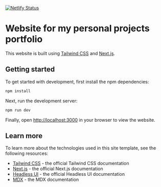 [![Netlify Status](https://api.netlify.com/api/v1/badges/a95c7841-084e-4193-a658-e4af1fb51f31/deploy-status)](https://app.netlify.com/sites/mdhif/deploys)

# Website for my personal projects portfolio

This website is built using [Tailwind CSS](https://tailwindcss.com) and [Next.js](https://nextjs.org).

## Getting started

To get started with development, first install the npm dependencies:

```bash
npm install
```
<!-- 
Next, create a `.env.local` file in the root of your project and set the `NEXT_PUBLIC_SITE_URL` variable to your site's public URL:

```
NEXT_PUBLIC_SITE_URL=https://example.com
``` -->

Next, run the development server:

```bash
npm run dev
```

Finally, open [http://localhost:3000](http://localhost:3000) in your browser to view the website.


## Learn more

To learn more about the technologies used in this site template, see the following resources:

- [Tailwind CSS](https://tailwindcss.com/docs) - the official Tailwind CSS documentation
- [Next.js](https://nextjs.org/docs) - the official Next.js documentation
- [Headless UI](https://headlessui.dev) - the official Headless UI documentation
- [MDX](https://mdxjs.com) - the MDX documentation
